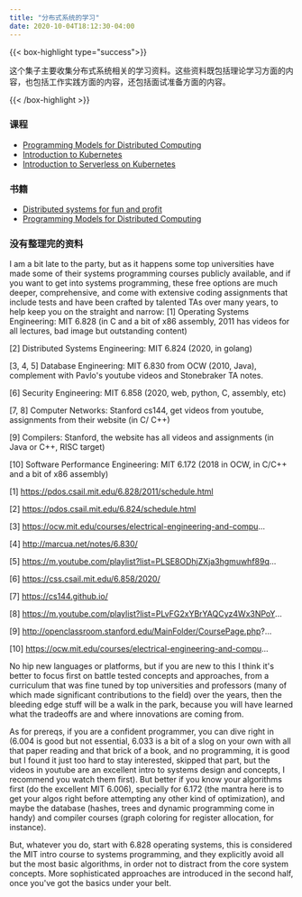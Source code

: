 ```yaml
---
title: "分布式系统的学习"
date: 2020-10-04T18:12:30-04:00
---
```


{{< box-highlight type="success">}}

这个集子主要收集分布式系统相关的学习资料。这些资料既包括理论学习方面的内容，也包括工作实践方面的内容，还包括面试准备方面的内容。

{{< /box-highlight >}}

### 课程

- [Programming Models for Distributed Computing](https://heather.miller.am/teaching/cs7680)
- [Introduction to Kubernetes](https://www.edx.org/course/introduction-to-kubernetes)
- [Introduction to Serverless on Kubernetes](https://www.edx.org/course/introduction-to-serverless-on-kubernetes)

### 书籍
- [Distributed systems for fun and profit](http://book.mixu.net/distsys/index.html)
- [Programming Models for Distributed Computing](http://dist-prog-book.com/chapter)

### 没有整理完的资料

I am a bit late to the party, but as it happens some top universities have made some of their systems programming courses publicly available, and if you want to get into systems programming, these free options are much deeper, comprehensive, and come with extensive coding assignments that include tests and have been crafted by talented TAs over many years, to help keep you on the straight and narrow:
[1] Operating Systems Engineering: MIT 6.828 (in C and a bit of x86 assembly, 2011 has videos for all lectures, bad image but outstanding content)

[2] Distributed Systems Engineering: MIT 6.824 (2020, in golang)

[3, 4, 5] Database Engineering: MIT 6.830 from OCW (2010, Java), complement with Pavlo's youtube videos and Stonebraker TA notes.

[6] Security Engineering: MIT 6.858 (2020, web, python, C, assembly, etc)

[7, 8] Computer Networks: Stanford cs144, get videos from youtube, assignments from their website (in C/ C++)

[9] Compilers: Stanford, the website has all videos and assignments (in Java or C++, RISC target)

[10] Software Performance Engineering: MIT 6.172 (2018 in OCW, in C/C++ and a bit of x86 assembly)

[1] https://pdos.csail.mit.edu/6.828/2011/schedule.html

[2] https://pdos.csail.mit.edu/6.824/schedule.html

[3] https://ocw.mit.edu/courses/electrical-engineering-and-compu...

[4] http://marcua.net/notes/6.830/

[5] https://m.youtube.com/playlist?list=PLSE8ODhjZXja3hgmuwhf89q...

[6] https://css.csail.mit.edu/6.858/2020/

[7] https://cs144.github.io/

[8] https://m.youtube.com/playlist?list=PLvFG2xYBrYAQCyz4Wx3NPoY...

[9] http://openclassroom.stanford.edu/MainFolder/CoursePage.php?...

[10] https://ocw.mit.edu/courses/electrical-engineering-and-compu...

No hip new languages or platforms, but if you are new to this I think it's better to focus first on battle tested concepts and approaches, from a curriculum that was fine tuned by top universities and professors (many of which made significant contributions to the field) over the years, then the bleeding edge stuff will be a walk in the park, because you will have learned what the tradeoffs are and where innovations are coming from.

As for prereqs, if you are a confident programmer, you can dive right in (6.004 is good but not essential, 6.033 is a bit of a slog on your own with all that paper reading and that brick of a book, and no programming, it is good but I found it just too hard to stay interested, skipped that part, but the videos in youtube are an excellent intro to systems design and concepts, I recommend you watch them first). But better if you know your algorithms first (do the excellent MIT 6.006), specially for 6.172 (the mantra here is to get your algos right before attempting any other kind of optimization), and maybe the database (hashes, trees and dynamic programming come in handy) and compiler courses (graph coloring for register allocation, for instance).

But, whatever you do, start with 6.828 operating systems, this is considered the MIT intro course to systems programming, and they explicitly avoid all but the most basic algorithms, in order not to distract from the core system concepts. More sophisticated approaches are introduced in the second half, once you've got the basics under your belt.
